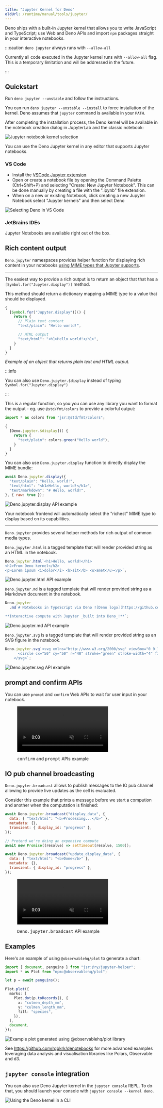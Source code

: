 ```yaml
---
title: "Jupyter Kernel for Deno"
oldUrl: /runtime/manual/tools/jupyter/
---
```


Deno ships with a built-in Jupyter kernel that allows you to write JavaScript
and TypeScript; use Web and Deno APIs and import `npm` packages straight in your
interactive notebooks.

:::caution `deno jupyter` always runs with `--allow-all`

Currently all code executed in the Jupyter kernel runs with `--allow-all` flag.
This is a temporary limitation and will be addressed in the future.

:::

## Quickstart

Run `deno jupyter --unstable` and follow the instructions.

You can run `deno jupyter --unstable --install` to force installation of the
kernel. Deno assumes that `jupyter` command is available in your `PATH`.

After completing the installation process, the Deno kernel will be available in
the notebook creation dialog in JupyterLab and the classic notebook:

![Jupyter notebook kernel selection](../images/jupyter_notebook.png)

You can use the Deno Jupyter kernel in any editor that supports Jupyter
notebooks.

### VS Code

- Install the
  [VSCode Jupyter extension](https://marketplace.visualstudio.com/items?itemName=ms-toolsai.jupyter)
- Open or create a notebook file by opening the Command Palette (Ctrl+Shift+P)
  and selecting "Create: New Jupyter Notebook". This can be done manually by
  creating a file with the ".ipynb" file extension.
- When on a new or existing Notebook, click creating a new Jupyter Notebook
  select "Jupyter kernels" and then select Deno

![Selecting Deno in VS Code](https://github.com/denoland/deno-docs/assets/836375/32f0ccc3-35f7-47e5-84f4-17c20a5b5732)

### JetBrains IDEs

Jupyter Notebooks are available right out of the box.

## Rich content output

`Deno.jupyter` namespaces provides helper function for displaying rich content
in your notebooks
[using MIME types that Jupyter supports](https://docs.jupyter.org/en/latest/reference/mimetype.html).

---

The easiest way to provide a rich output is to return an object that that has a
`[Symbol.for("Jupyter.display")]` method.

This method should return a dictionary mapping a MIME type to a value that
should be displayed.

```ts
{
  [Symbol.for("Jupyter.display")]() {
    return {
      // Plain text content
      "text/plain": "Hello world!",

      // HTML output
      "text/html": "<h1>Hello world!</h1>",
    }
  }
}
```

_Example of an object that returns plain text and HTML output._

:::info

You can also use `Deno.jupyter.$display` instead of typing
`Symbol.for("Jupyter.display")`

:::

This is a regular function, so you you can use any library you want to format
the output - eg. use `@std/fmt/colors` to provide a colorful output:

```ts
import * as colors from "jsr:@std/fmt/colors";

{
  [Deno.jupyter.$display]() {
    return {
      "text/plain": colors.green("Hello world"),
    }
  }
}
```

You can also use `Deno.jupyter.display` function to directly display the MIME
bundle:

```js
await Deno.jupyter.display({
  "text/plain": "Hello, world!",
  "text/html": "<h1>Hello, world!</h1>",
  "text/markdown": "# Hello, world!",
}, { raw: true });
```

![`Deno.jupyter.display` API example](../images/jupyter-display.png)

Your notebook frontend will automatically select the "richest" MIME type to
display based on its capabilities.

---

`Deno.jupyter` provides several helper methods for rich output of common media
types.

`Deno.jupyter.html` is a tagged template that will render provided string as an
HTML in the notebook.

```js
Deno.jupyter.html`<h1>Hello, world!</h1>
<h2>From Deno kernel</h2>
<p>Lorem ipsum <i>dolor</i> <b>sit</b> <u>amet</u></p>`;
```

![`Deno.jupyter.html` API example](../images/jupyter-html.png)

`Deno.jupyter.md` is a tagged template that will render provided string as a
Markdown document in the notebook.

```js
Deno.jupyter
  .md`# Notebooks in TypeScript via Deno ![Deno logo](https://github.com/denoland.png?size=32)

**Interactive compute with Jupyter _built into Deno_!**`;
```

![`Deno.jupyter.md` API example](../images/jupyter-md.png)

`Deno.jupyter.svg` is a tagged template that will render provided string as an
SVG figure in the notebook.

```js
Deno.jupyter.svg`<svg xmlns="http://www.w3.org/2000/svg" viewBox="0 0 100 100">
      <circle cx="50" cy="50" r="40" stroke="green" stroke-width="4" fill="yellow" />
    </svg>`;
```

![`Deno.jupyter.svg` API example](../images/jupyter-svg.png)

## prompt and confirm APIs

You can use `prompt` and `confirm` Web APIs to wait for user input in your
notebook.

<figure>

<video class="w-full" alt="`confirm` and `prompt` APIs example" autoplay muted loop playsinline controls src="../images/jupyter-confirm-prompt.mp4"></video>

<figcaption><span style="font-family: monospace;">confirm</span> and <span style="font-family: monospace;">prompt</span> APIs example</figcaption>

</figure>

## IO pub channel broadcasting

`Deno.jupyter.broadcast` allows to publish messages to the IO pub channel
allowing to provide live updates as the cell is evaluated.

Consider this example that prints a message before we start a compution and
another when the computation is finished:

```js
await Deno.jupyter.broadcast("display_data", {
  data: { "text/html": "<b>Processing...</b>" },
  metadata: {},
  transient: { display_id: "progress" },
});

// Pretend we're doing an expensive compute
await new Promise((resolve) => setTimeout(resolve, 1500));

await Deno.jupyter.broadcast("update_display_data", {
  data: { "text/html": "<b>Done</b>" },
  metadata: {},
  transient: { display_id: "progress" },
});
```

<figure>

<video class="w-full" alt="`Deno.jupyter.broadcast` API example" autoplay muted loop playsinline controls src="../images/jupyter-broadcast.mp4"></video>

<figcaption><span style="font-family: monospace;">Deno.jupyter.broadcast</span> API example</figcaption>

</figure>

## Examples

Here's an example of using `@observablehq/plot` to generate a chart:

```ts
import { document, penguins } from "jsr:@ry/jupyter-helper";
import * as Plot from "npm:@observablehq/plot";

let p = await penguins();

Plot.plot({
  marks: [
    Plot.dot(p.toRecords(), {
      x: "culmen_depth_mm",
      y: "culmen_length_mm",
      fill: "species",
    }),
  ],
  document,
});
```

![Example plot generated using `@observablehq/plot` library](../images/jupyter-plot.png)

See https://github.com/rgbkrk/denotebooks for more advanced examples leveraging
data analysis and visualisation libraries like Polars, Observable and d3.

## `jupyter console` integration

You can also use Deno Jupyter kernel in the `jupyter console` REPL. To do that,
you should launch your console with `jupyter console --kernel deno`.

![Using the Deno kernel in a CLI](../images/jupyter-cli.gif)
